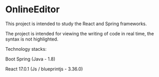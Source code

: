 # OnlineEditor

This project is intended to study the React and Spring frameworks.

The project is intended for viewing the writing of code in real time, the syntax is not highlighted.

Technology stacks:

Boot Spring (Java - 1.8)

React 17.0.1 (Js / blueprintjs - 3.36.0)
